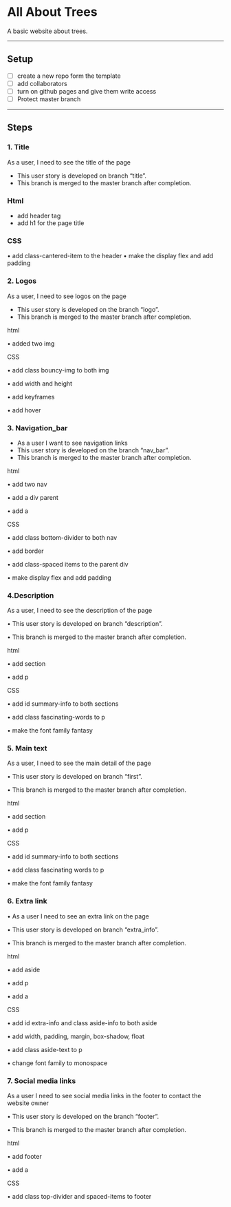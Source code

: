 # All About Trees

A basic  website about trees.

---

## Setup

- [ ] create a new repo form the template
- [ ] add collaborators
- [ ] turn on github pages and give them write access
- [ ] Protect master branch

---

## Steps

### 1. Title

As a user, I need to see the title of the page

- This user story is developed on branch “title”.
- This branch is merged to the master branch after completion.

### Html

- add header tag
- add h1 for the page title

### CSS

• add class-cantered-item to the header
• make the display flex and add padding

### 2. Logos

As a user, I need to see logos on the page

- This user story is developed on the branch “logo”.
- This branch is merged to the master branch after completion.
  
html

• added two img

CSS

• add class bouncy-img to both img

• add width and height

• add keyframes

• add hover

### 3. Navigation_bar

- As a user I want to see navigation links
- This user story is developed on the branch “nav_bar”.
- This branch is merged to the master branch after completion.

html

• add two nav

• add a div parent

• add a

CSS

• add class bottom-divider to both nav

• add border

• add class-spaced items to the parent div

• make display flex and add padding

### 4.Description

As a user, I need to see the description of the page

• This user story is developed on branch “description”.

• This branch is merged to the master branch after completion.

html

• add section

• add p

CSS

• add id summary-info to both sections

• add class fascinating-words to p

• make the font family fantasy

### 5. Main text

As a user, I need to see the main detail of the page

• This user story is developed on branch “first”.

• This branch is merged to the master branch after completion.

html

• add section

• add p

CSS

• add id summary-info to both sections

• add class fascinating words to p

• make the font family fantasy

### 6. Extra link

• As a user I need to see an extra link on the page

• This user story is developed on branch
“extra_info”.

• This branch is merged to the master branch after completion.

html

• add aside

• add p

• add a

CSS

• add id extra-info and class aside-info to both aside

• add width, padding, margin, box-shadow, float

• add class aside-text to p

• change font family to monospace

### 7. Social media links

As a user I need to see social media links in the footer to contact
the website owner

• This user story is developed on the branch “footer”.

• This branch is merged to the master branch after completion.

html

• add footer

• add a

CSS

• add class top-divider and spaced-items to footer
